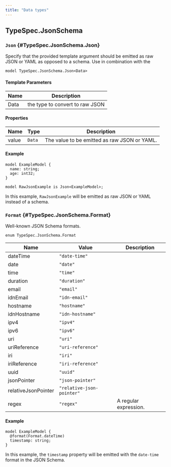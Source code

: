 ```yaml
---
title: "Data types"
---
```


## TypeSpec.JsonSchema

### `Json` {#TypeSpec.JsonSchema.Json}

Specify that the provided template argument should be emitted as raw JSON or YAML
as opposed to a schema. Use in combination with the

```typespec
model TypeSpec.JsonSchema.Json<Data>
```

#### Template Parameters

| Name | Description                     |
| ---- | ------------------------------- |
| Data | the type to convert to raw JSON |

#### Properties

| Name  | Type   | Description |
| ----- | ------ | ----------- |
| value | `Data` | The value to be emitted as raw JSON or YAML. |

#### Example

```typespec
model ExampleModel {
  name: string;
  age: int32;
}

model RawJsonExample is Json<ExampleModel>;
```

In this example, `RawJsonExample` will be emitted as raw JSON or YAML instead of a schema.


### `Format` {#TypeSpec.JsonSchema.Format}

Well-known JSON Schema formats.

```typespec
enum TypeSpec.JsonSchema.Format
```

| Name                | Value                     | Description |
| ------------------- | ------------------------- | ----------- |
| dateTime            | `"date-time"`             |             |
| date                | `"date"`                  |             |
| time                | `"time"`                  |             |
| duration            | `"duration"`              |             |
| email               | `"email"`                 |             |
| idnEmail            | `"idn-email"`             |             |
| hostname            | `"hostname"`              |             |
| idnHostname         | `"idn-hostname"`          |             |
| ipv4                | `"ipv4"`                  |             |
| ipv6                | `"ipv6"`                  |             |
| uri                 | `"uri"`                   |             |
| uriReference        | `"uri-reference"`         |             |
| iri                 | `"iri"`                   |             |
| iriReference        | `"iri-reference"`         |             |
| uuid                | `"uuid"`                  |             |
| jsonPointer         | `"json-pointer"`          |             |
| relativeJsonPointer | `"relative-json-pointer"` |             |
| regex               | `"regex"`                 | A regular expression. |

#### Example

```typespec
model ExampleModel {
  @format(Format.dateTime)
  timestamp: string;
}
```

In this example, the `timestamp` property will be emitted with the `date-time` format in the JSON Schema.
